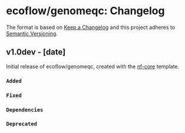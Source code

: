# ecoflow/genomeqc: Changelog

The format is based on [Keep a Changelog](https://keepachangelog.com/en/1.0.0/)
and this project adheres to [Semantic Versioning](https://semver.org/spec/v2.0.0.html).

## v1.0dev - [date]

Initial release of ecoflow/genomeqc, created with the [nf-core](https://nf-co.re/) template.

### `Added`

### `Fixed`

### `Dependencies`

### `Deprecated`
